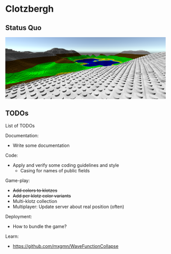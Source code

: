 # Clotzbergh

## Status Quo

![Screenshot of the game](doc/game-screen.png)

## TODOs

List of TODOs

Documentation:
- Write some documentation

Code:
- Apply and verify some coding guidelines and style
  - Casing for names of public fields

Game-play:
- ~~Add colors to klotzes~~
- ~~Add per klotz color variants~~
- Multi-klotz collection
- Multiplayer: Update server about real position (often)

Deployment:
- How to bundle the game?

Learn:
- https://github.com/mxgmn/WaveFunctionCollapse
